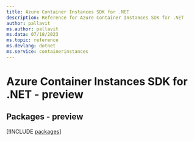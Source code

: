 ```yaml
---
title: Azure Container Instances SDK for .NET
description: Reference for Azure Container Instances SDK for .NET
author: pallavit
ms.author: pallavit
ms.data: 07/18/2023
ms.topic: reference
ms.devlang: dotnet
ms.service: containerinstances
---
```

# Azure Container Instances SDK for .NET - preview
## Packages - preview
[!INCLUDE [packages](container-instances-index.md)]